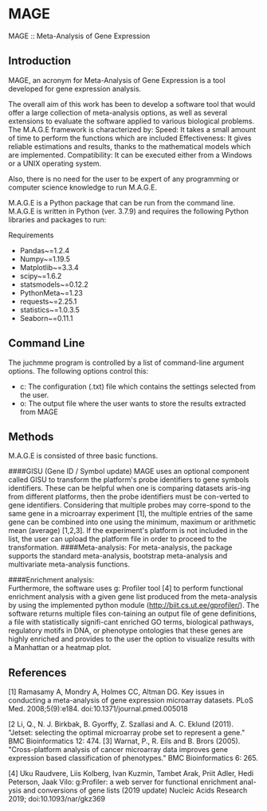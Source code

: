 # MAGE
MAGE :: Meta-Analysis of Gene Expression

## Introduction
MAGE, an acronym for Meta-Analysis of Gene Expression is a tool developed for gene expression analysis.

The overall aim of this work has been to develop a software tool that would offer a large collection of meta-analysis options, as well as several extensions to evaluate the software applied to various biological problems. The M.A.G.E framework is characterized by:
Speed: It takes a small amount of time to perform the functions which are included 
Effectiveness: It gives reliable estimations and results, thanks to the mathematical models which are implemented.
Compatibility: It can be executed either from a Windows or a UNIX operating system.             

Also, there is no need for the user to be expert of any programming or computer science knowledge to run M.A.G.E.

M.A.G.E is a Python package that can be run from the command line. M.A.G.E is written in Python (ver. 3.7.9) and requires the following Python libraries and packages to run:

Requirements
- Pandas~=1.2.4
- Numpy~=1.19.5
- Matplotlib~=3.3.4
- scipy~=1.6.2
- statsmodels~=0.12.2
- PythonMeta~=1.23
- requests~=2.25.1
- statistics~=1.0.3.5
- Seaborn~=0.11.1

## Command Line
The juchmme program is controlled by a list of command-line argument options. The following options control this:
- c: The configuration (.txt) file which contains the settings selected from the user.
- o: The output file where the user wants to store the results extracted from MAGE

## Methods
M.A.G.E is consisted of three basic functions. 

####GISU (Gene ID / Symbol update)
MAGE uses an optional component called GISU to transform the platform's probe identifiers to gene symbols identifiers. These can be helpful when one is comparing datasets aris-ing from different platforms, then the probe identifiers must be con-verted to gene identifiers. Considering that multiple probes may corre-spond to the same gene in a microarray experiment [1], the multiple entries of the same gene can be combined into one using the minimum, maximum or arithmetic mean (average) [1,2,3]. If the experiment's platform is not included in the list, the user can upload the platform file in order to proceed to the transformation.
####Meta-analysis: 
For meta-analysis, the package supports the standard meta-analysis, bootstrap meta-analysis and multivariate meta-analysis functions.

####Enrichment analysis:  
Furthermore, the software uses g: Profiler tool [4] to perform functional enrichment analysis with a given gene list produced from the meta-analysis by using the implemented python module (http://biit.cs.ut.ee/gprofiler/). The software returns multiple files con-taining an output file of gene definitions, a file with statistically signifi-cant enriched GO terms, biological pathways, regulatory motifs in DNA, or phenotype ontologies that these genes are highly enriched and provides to the user the option to visualize results with a Manhattan or a heatmap plot.

## References
[1]    	Ramasamy A, Mondry A, Holmes CC, Altman DG. Key issues in conducting a meta-analysis of gene expression microarray datasets. PLoS Med. 2008;5(9):e184. doi:10.1371/journal.pmed.005018
 
[2     	Li, Q., N. J. Birkbak, B. Gyorffy, Z. Szallasi and A. C. Eklund (2011). "Jetset: selecting the optimal microarray probe set to represent a gene." BMC Bioinformatics 12: 474.
[3]    	Warnat, P., R. Eils and B. Brors (2005). "Cross-platform analysis of cancer microarray data improves gene expression based classification of phenotypes." BMC Bioinformatics 6: 265.
 
[4] Uku Raudvere, Liis Kolberg, Ivan Kuzmin, Tambet Arak, Priit Adler, Hedi Peterson, Jaak Vilo: g:Profiler: a web server for functional enrichment anal-ysis and conversions of gene lists (2019 update) Nucleic Acids Research 2019; doi:10.1093/nar/gkz369
